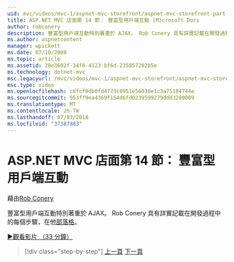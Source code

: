 ```yaml
---
uid: mvc/videos/mvc-1/aspnet-mvc-storefront/aspnet-mvc-storefront-part-14-rich-client-interaction
title: ASP.NET MVC 店面第 14 節： 豐富型用戶端互動 |Microsoft Docs
author: robconery
description: 豐富型用戶端互動特別著重於 AJAX。 Rob Conery 具有詳實記載在開發過程中每個步驟，在他的部落格上。
ms.author: aspnetcontent
manager: wpickett
ms.date: 07/10/2008
ms.topic: article
ms.assetid: 28e3602f-34f8-4123-bf6d-235857202b5e
ms.technology: dotnet-mvc
msc.legacyurl: /mvc/videos/mvc-1/aspnet-mvc-storefront/aspnet-mvc-storefront-part-14-rich-client-interaction
msc.type: video
ms.openlocfilehash: cdfcf0db0fd4773c0951e56038e1c3a75184744e
ms.sourcegitcommit: 953ff9ea4369f154d6fd0239599279ddd3280009
ms.translationtype: MT
ms.contentlocale: zh-TW
ms.lasthandoff: 07/03/2018
ms.locfileid: "37387883"
---
```

<a name="aspnet-mvc-storefront-part-14-rich-client-interaction"></a>ASP.NET MVC 店面第 14 節： 豐富型用戶端互動
====================
藉由[Rob Conery](https://github.com/robconery)

豐富型用戶端互動特別著重於 AJAX。 Rob Conery 具有詳實記載在開發過程中的每個步驟，在他[部落格](http://blog.wekeroad.com/mvc-storefront/mvcstore-part-14/)。

[&#9654;觀看影片 （33 分鐘）](https://channel9.msdn.com/Blogs/ASP-NET-Site-Videos/aspnet-mvc-storefront-part-14-rich-client-interaction)

> [!div class="step-by-step"]
> [上一頁](aspnet-mvc-storefront-part-13-dependency-injection.md)
> [下一頁](aspnet-mvc-storefront-part-15-public-code-review.md)
